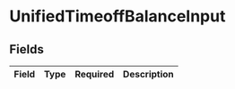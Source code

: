 # UnifiedTimeoffBalanceInput


## Fields

| Field       | Type        | Required    | Description |
| ----------- | ----------- | ----------- | ----------- |